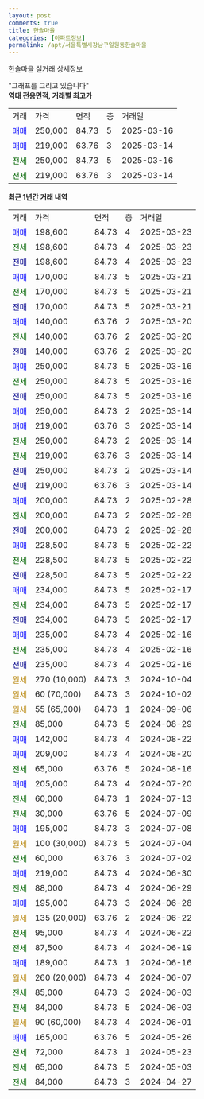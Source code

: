 ```yaml
---
layout: post
comments: true
title: 한솔마을
categories: [아파트정보]
permalink: /apt/서울특별시강남구일원동한솔마을
---
```


한솔마을 실거래 상세정보

<script type="text/javascript">
  google.charts.load('current', {'packages':['line', 'corechart']});
  google.charts.setOnLoadCallback(drawChart);

  function drawChart() {
    var data = new google.visualization.DataTable();
    data.addColumn('date', '거래일');
    data.addColumn('number', "매매");
    data.addColumn('number', "전세");
    data.addColumn('number', "전매");

    data.addRows([[new Date(Date.parse("2025-03-23")), 198600, null, null], [new Date(Date.parse("2025-03-23")), null, 198600, null], [new Date(Date.parse("2025-03-23")), null, null, 198600], [new Date(Date.parse("2025-03-21")), 170000, null, null], [new Date(Date.parse("2025-03-21")), null, 170000, null], [new Date(Date.parse("2025-03-21")), null, null, 170000], [new Date(Date.parse("2025-03-20")), 140000, null, null], [new Date(Date.parse("2025-03-20")), null, 140000, null], [new Date(Date.parse("2025-03-20")), null, null, 140000], [new Date(Date.parse("2025-03-16")), 250000, null, null], [new Date(Date.parse("2025-03-16")), null, 250000, null], [new Date(Date.parse("2025-03-16")), null, null, 250000], [new Date(Date.parse("2025-03-14")), 250000, null, null], [new Date(Date.parse("2025-03-14")), 219000, null, null], [new Date(Date.parse("2025-03-14")), null, 250000, null], [new Date(Date.parse("2025-03-14")), null, 219000, null], [new Date(Date.parse("2025-03-14")), null, null, 250000], [new Date(Date.parse("2025-03-14")), null, null, 219000], [new Date(Date.parse("2025-02-28")), 200000, null, null], [new Date(Date.parse("2025-02-28")), null, 200000, null], [new Date(Date.parse("2025-02-28")), null, null, 200000], [new Date(Date.parse("2025-02-22")), 228500, null, null], [new Date(Date.parse("2025-02-22")), null, 228500, null], [new Date(Date.parse("2025-02-22")), null, null, 228500], [new Date(Date.parse("2025-02-17")), 234000, null, null], [new Date(Date.parse("2025-02-17")), null, 234000, null], [new Date(Date.parse("2025-02-17")), null, null, 234000], [new Date(Date.parse("2025-02-16")), 235000, null, null], [new Date(Date.parse("2025-02-16")), null, 235000, null], [new Date(Date.parse("2025-02-16")), null, null, 235000], [new Date(Date.parse("2024-10-04")), null, null, null], [new Date(Date.parse("2024-10-02")), null, null, null], [new Date(Date.parse("2024-09-06")), null, null, null], [new Date(Date.parse("2024-08-29")), null, 85000, null], [new Date(Date.parse("2024-08-22")), 142000, null, null], [new Date(Date.parse("2024-08-20")), 209000, null, null], [new Date(Date.parse("2024-08-16")), null, 65000, null], [new Date(Date.parse("2024-07-20")), 205000, null, null], [new Date(Date.parse("2024-07-13")), null, 60000, null], [new Date(Date.parse("2024-07-09")), null, 30000, null], [new Date(Date.parse("2024-07-08")), 195000, null, null], [new Date(Date.parse("2024-07-04")), null, null, null], [new Date(Date.parse("2024-07-02")), null, 60000, null], [new Date(Date.parse("2024-06-30")), 219000, null, null], [new Date(Date.parse("2024-06-29")), null, 88000, null], [new Date(Date.parse("2024-06-28")), 195000, null, null], [new Date(Date.parse("2024-06-22")), null, null, null], [new Date(Date.parse("2024-06-22")), null, 95000, null], [new Date(Date.parse("2024-06-19")), null, 87500, null], [new Date(Date.parse("2024-06-16")), 189000, null, null], [new Date(Date.parse("2024-06-07")), null, null, null], [new Date(Date.parse("2024-06-03")), null, 85000, null], [new Date(Date.parse("2024-06-03")), null, 84000, null], [new Date(Date.parse("2024-06-01")), null, null, null], [new Date(Date.parse("2024-05-26")), 165000, null, null], [new Date(Date.parse("2024-05-23")), null, 72000, null], [new Date(Date.parse("2024-05-03")), null, 65000, null], [new Date(Date.parse("2024-04-27")), null, 84000, null]]);

    var options = {
      hAxis: {
        format: 'yyyy/MM/dd'
      },    
      lineWidth: 0,
      pointsVisible: true,    
      title: '최근 1년간 유형별 실거래가 분포',
      legend: { position: 'bottom' }
    };

    var formatter = new google.visualization.NumberFormat({pattern:'###,###'} );
    formatter.format(data, 1);
    formatter.format(data, 2);
    
    setTimeout(function() {
        var chart = new google.visualization.LineChart(document.getElementById('columnchart_material'));
        chart.draw(data, (options));
        document.getElementById('loading').style.display = 'none';
    }, 200);
  }
</script>


<div id="loading" style="z-index:20; display: block; margin-left: 0px">"그래프를 그리고 있습니다"</div>
<div id="columnchart_material" style="width: 95%; margin-left: 0px; display: block"></div>
<!-- contents start -->
<b>역대 전용면적, 거래별 최고가</b>
<table class="sortable">
    <tr>
      <td>거래</td>
      <td>가격</td>
      <td>면적</td>
      <td>층</td>
      <td>거래일</td>
    </tr>
        <tr>
          <td><a style="color: blue">매매</a></td>
          <td>250,000</td>
          <td>84.73</td>
          <td>5</td>
          <td>2025-03-16</td>
        </tr>            <tr>
          <td><a style="color: blue">매매</a></td>
          <td>219,000</td>
          <td>63.76</td>
          <td>3</td>
          <td>2025-03-14</td>
        </tr>        
        <tr>
              <td><a style="color: darkgreen">전세</a></td>
              <td>250,000</td>
              <td>84.73</td>
              <td>5</td>
              <td>2025-03-16</td>
            </tr>            <tr>
              <td><a style="color: darkgreen">전세</a></td>
              <td>219,000</td>
              <td>63.76</td>
              <td>3</td>
              <td>2025-03-14</td>
            </tr>        
    
</table>

<b>최근 1년간 거래 내역</b>

<table class="sortable">
    <tr>
      <td>거래</td>
      <td>가격</td>
      <td>면적</td>
      <td>층</td>
      <td>거래일</td>
    </tr>
    <tr>
      <td><a style="color: blue">매매</a></td>
      <td>198,600</td>
      <td>84.73</td>
      <td>4</td>
      <td>2025-03-23</td>
    </tr>          <tr>
      <td><a style="color: darkgreen">전세</a></td>
      <td>198,600</td>
      <td>84.73</td>
      <td>4</td>
      <td>2025-03-23</td>
    </tr>          <tr>
      <td><a style="color: darkblue">전매</a></td>
      <td>198,600</td>
      <td>84.73</td>
      <td>4</td>
      <td>2025-03-23</td>
    </tr>          <tr>
      <td><a style="color: blue">매매</a></td>
      <td>170,000</td>
      <td>84.73</td>
      <td>5</td>
      <td>2025-03-21</td>
    </tr>          <tr>
      <td><a style="color: darkgreen">전세</a></td>
      <td>170,000</td>
      <td>84.73</td>
      <td>5</td>
      <td>2025-03-21</td>
    </tr>          <tr>
      <td><a style="color: darkblue">전매</a></td>
      <td>170,000</td>
      <td>84.73</td>
      <td>5</td>
      <td>2025-03-21</td>
    </tr>          <tr>
      <td><a style="color: blue">매매</a></td>
      <td>140,000</td>
      <td>63.76</td>
      <td>2</td>
      <td>2025-03-20</td>
    </tr>          <tr>
      <td><a style="color: darkgreen">전세</a></td>
      <td>140,000</td>
      <td>63.76</td>
      <td>2</td>
      <td>2025-03-20</td>
    </tr>          <tr>
      <td><a style="color: darkblue">전매</a></td>
      <td>140,000</td>
      <td>63.76</td>
      <td>2</td>
      <td>2025-03-20</td>
    </tr>          <tr>
      <td><a style="color: blue">매매</a></td>
      <td>250,000</td>
      <td>84.73</td>
      <td>5</td>
      <td>2025-03-16</td>
    </tr>          <tr>
      <td><a style="color: darkgreen">전세</a></td>
      <td>250,000</td>
      <td>84.73</td>
      <td>5</td>
      <td>2025-03-16</td>
    </tr>          <tr>
      <td><a style="color: darkblue">전매</a></td>
      <td>250,000</td>
      <td>84.73</td>
      <td>5</td>
      <td>2025-03-16</td>
    </tr>          <tr>
      <td><a style="color: blue">매매</a></td>
      <td>250,000</td>
      <td>84.73</td>
      <td>2</td>
      <td>2025-03-14</td>
    </tr>          <tr>
      <td><a style="color: blue">매매</a></td>
      <td>219,000</td>
      <td>63.76</td>
      <td>3</td>
      <td>2025-03-14</td>
    </tr>          <tr>
      <td><a style="color: darkgreen">전세</a></td>
      <td>250,000</td>
      <td>84.73</td>
      <td>2</td>
      <td>2025-03-14</td>
    </tr>          <tr>
      <td><a style="color: darkgreen">전세</a></td>
      <td>219,000</td>
      <td>63.76</td>
      <td>3</td>
      <td>2025-03-14</td>
    </tr>          <tr>
      <td><a style="color: darkblue">전매</a></td>
      <td>250,000</td>
      <td>84.73</td>
      <td>2</td>
      <td>2025-03-14</td>
    </tr>          <tr>
      <td><a style="color: darkblue">전매</a></td>
      <td>219,000</td>
      <td>63.76</td>
      <td>3</td>
      <td>2025-03-14</td>
    </tr>          <tr>
      <td><a style="color: blue">매매</a></td>
      <td>200,000</td>
      <td>84.73</td>
      <td>2</td>
      <td>2025-02-28</td>
    </tr>          <tr>
      <td><a style="color: darkgreen">전세</a></td>
      <td>200,000</td>
      <td>84.73</td>
      <td>2</td>
      <td>2025-02-28</td>
    </tr>          <tr>
      <td><a style="color: darkblue">전매</a></td>
      <td>200,000</td>
      <td>84.73</td>
      <td>2</td>
      <td>2025-02-28</td>
    </tr>          <tr>
      <td><a style="color: blue">매매</a></td>
      <td>228,500</td>
      <td>84.73</td>
      <td>5</td>
      <td>2025-02-22</td>
    </tr>          <tr>
      <td><a style="color: darkgreen">전세</a></td>
      <td>228,500</td>
      <td>84.73</td>
      <td>5</td>
      <td>2025-02-22</td>
    </tr>          <tr>
      <td><a style="color: darkblue">전매</a></td>
      <td>228,500</td>
      <td>84.73</td>
      <td>5</td>
      <td>2025-02-22</td>
    </tr>          <tr>
      <td><a style="color: blue">매매</a></td>
      <td>234,000</td>
      <td>84.73</td>
      <td>5</td>
      <td>2025-02-17</td>
    </tr>          <tr>
      <td><a style="color: darkgreen">전세</a></td>
      <td>234,000</td>
      <td>84.73</td>
      <td>5</td>
      <td>2025-02-17</td>
    </tr>          <tr>
      <td><a style="color: darkblue">전매</a></td>
      <td>234,000</td>
      <td>84.73</td>
      <td>5</td>
      <td>2025-02-17</td>
    </tr>          <tr>
      <td><a style="color: blue">매매</a></td>
      <td>235,000</td>
      <td>84.73</td>
      <td>4</td>
      <td>2025-02-16</td>
    </tr>          <tr>
      <td><a style="color: darkgreen">전세</a></td>
      <td>235,000</td>
      <td>84.73</td>
      <td>4</td>
      <td>2025-02-16</td>
    </tr>          <tr>
      <td><a style="color: darkblue">전매</a></td>
      <td>235,000</td>
      <td>84.73</td>
      <td>4</td>
      <td>2025-02-16</td>
    </tr>          <tr>
      <td><a style="color: darkgoldenrod">월세</a></td>
      <td>270 (10,000)</td>
      <td>84.73</td>
      <td>3</td>
      <td>2024-10-04</td>
    </tr>          <tr>
      <td><a style="color: darkgoldenrod">월세</a></td>
      <td>60 (70,000)</td>
      <td>84.73</td>
      <td>3</td>
      <td>2024-10-02</td>
    </tr>          <tr>
      <td><a style="color: darkgoldenrod">월세</a></td>
      <td>55 (65,000)</td>
      <td>84.73</td>
      <td>1</td>
      <td>2024-09-06</td>
    </tr>          <tr>
      <td><a style="color: darkgreen">전세</a></td>
      <td>85,000</td>
      <td>84.73</td>
      <td>5</td>
      <td>2024-08-29</td>
    </tr>          <tr>
      <td><a style="color: blue">매매</a></td>
      <td>142,000</td>
      <td>84.73</td>
      <td>4</td>
      <td>2024-08-22</td>
    </tr>          <tr>
      <td><a style="color: blue">매매</a></td>
      <td>209,000</td>
      <td>84.73</td>
      <td>4</td>
      <td>2024-08-20</td>
    </tr>          <tr>
      <td><a style="color: darkgreen">전세</a></td>
      <td>65,000</td>
      <td>63.76</td>
      <td>5</td>
      <td>2024-08-16</td>
    </tr>          <tr>
      <td><a style="color: blue">매매</a></td>
      <td>205,000</td>
      <td>84.73</td>
      <td>4</td>
      <td>2024-07-20</td>
    </tr>          <tr>
      <td><a style="color: darkgreen">전세</a></td>
      <td>60,000</td>
      <td>84.73</td>
      <td>1</td>
      <td>2024-07-13</td>
    </tr>          <tr>
      <td><a style="color: darkgreen">전세</a></td>
      <td>30,000</td>
      <td>63.76</td>
      <td>5</td>
      <td>2024-07-09</td>
    </tr>          <tr>
      <td><a style="color: blue">매매</a></td>
      <td>195,000</td>
      <td>84.73</td>
      <td>3</td>
      <td>2024-07-08</td>
    </tr>          <tr>
      <td><a style="color: darkgoldenrod">월세</a></td>
      <td>100 (30,000)</td>
      <td>84.73</td>
      <td>5</td>
      <td>2024-07-04</td>
    </tr>          <tr>
      <td><a style="color: darkgreen">전세</a></td>
      <td>60,000</td>
      <td>63.76</td>
      <td>3</td>
      <td>2024-07-02</td>
    </tr>          <tr>
      <td><a style="color: blue">매매</a></td>
      <td>219,000</td>
      <td>84.73</td>
      <td>4</td>
      <td>2024-06-30</td>
    </tr>          <tr>
      <td><a style="color: darkgreen">전세</a></td>
      <td>88,000</td>
      <td>84.73</td>
      <td>4</td>
      <td>2024-06-29</td>
    </tr>          <tr>
      <td><a style="color: blue">매매</a></td>
      <td>195,000</td>
      <td>84.73</td>
      <td>3</td>
      <td>2024-06-28</td>
    </tr>          <tr>
      <td><a style="color: darkgoldenrod">월세</a></td>
      <td>135 (20,000)</td>
      <td>63.76</td>
      <td>2</td>
      <td>2024-06-22</td>
    </tr>          <tr>
      <td><a style="color: darkgreen">전세</a></td>
      <td>95,000</td>
      <td>84.73</td>
      <td>4</td>
      <td>2024-06-22</td>
    </tr>          <tr>
      <td><a style="color: darkgreen">전세</a></td>
      <td>87,500</td>
      <td>84.73</td>
      <td>4</td>
      <td>2024-06-19</td>
    </tr>          <tr>
      <td><a style="color: blue">매매</a></td>
      <td>189,000</td>
      <td>84.73</td>
      <td>1</td>
      <td>2024-06-16</td>
    </tr>          <tr>
      <td><a style="color: darkgoldenrod">월세</a></td>
      <td>260 (20,000)</td>
      <td>84.73</td>
      <td>4</td>
      <td>2024-06-07</td>
    </tr>          <tr>
      <td><a style="color: darkgreen">전세</a></td>
      <td>85,000</td>
      <td>84.73</td>
      <td>3</td>
      <td>2024-06-03</td>
    </tr>          <tr>
      <td><a style="color: darkgreen">전세</a></td>
      <td>84,000</td>
      <td>84.73</td>
      <td>5</td>
      <td>2024-06-03</td>
    </tr>          <tr>
      <td><a style="color: darkgoldenrod">월세</a></td>
      <td>90 (60,000)</td>
      <td>84.73</td>
      <td>4</td>
      <td>2024-06-01</td>
    </tr>          <tr>
      <td><a style="color: blue">매매</a></td>
      <td>165,000</td>
      <td>63.76</td>
      <td>5</td>
      <td>2024-05-26</td>
    </tr>          <tr>
      <td><a style="color: darkgreen">전세</a></td>
      <td>72,000</td>
      <td>84.73</td>
      <td>1</td>
      <td>2024-05-23</td>
    </tr>          <tr>
      <td><a style="color: darkgreen">전세</a></td>
      <td>65,000</td>
      <td>84.73</td>
      <td>5</td>
      <td>2024-05-03</td>
    </tr>          <tr>
      <td><a style="color: darkgreen">전세</a></td>
      <td>84,000</td>
      <td>84.73</td>
      <td>3</td>
      <td>2024-04-27</td>
    </tr>      </table>
<!-- contents end -->    

